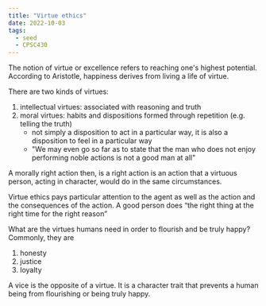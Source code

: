 ```yaml
---
title: "Virtue ethics"
date: 2022-10-03
tags:
  - seed
  - CPSC430
---
```


The notion of virtue or excellence refers to reaching one's highest potential. According to Aristotle, happiness derives from living a life of virtue.

There are two kinds of virtues:

1. intellectual virtues: associated with reasoning and truth
2. moral virtues: habits and dispositions formed through repetition (e.g. telling the truth)
   - not simply a disposition to act in a particular way, it is also a disposition to feel in a particular way
   - "We may even go so far as to state that the man who does not enjoy performing noble actions is not a good man at all"

A morally right action then, is a right action is an action that a virtuous person, acting in character, would do in the same circumstances.

Virtue ethics pays particular attention to the agent as well as the action and the consequences of the action. A good person does “the right thing at the right time for the right reason”

What are the virtues humans need in order to flourish and be truly happy? Commonly, they are

1. honesty
2. justice
3. loyalty

A vice is the opposite of a virtue. It is a character trait that prevents a human being from flourishing or being truly happy.
